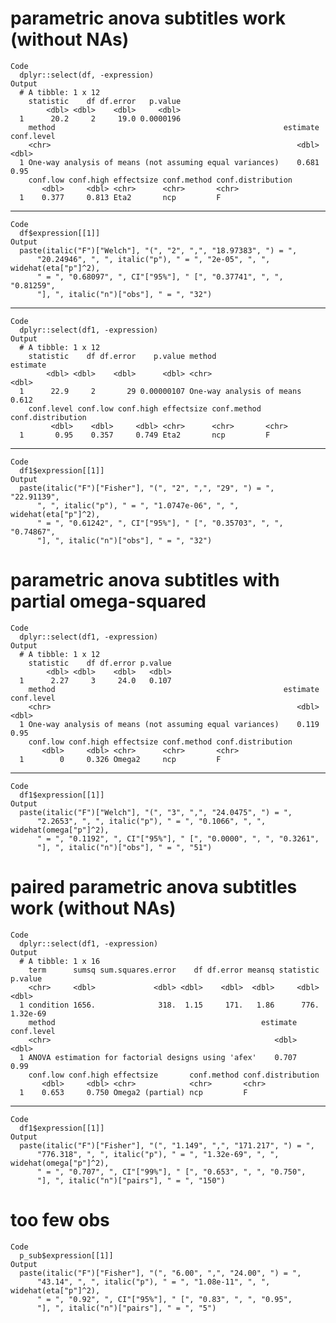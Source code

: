 # parametric anova subtitles work (without NAs)

    Code
      dplyr::select(df, -expression)
    Output
      # A tibble: 1 x 12
        statistic    df df.error   p.value
            <dbl> <dbl>    <dbl>     <dbl>
      1      20.2     2     19.0 0.0000196
        method                                                   estimate conf.level
        <chr>                                                       <dbl>      <dbl>
      1 One-way analysis of means (not assuming equal variances)    0.681       0.95
        conf.low conf.high effectsize conf.method conf.distribution
           <dbl>     <dbl> <chr>      <chr>       <chr>            
      1    0.377     0.813 Eta2       ncp         F                

---

    Code
      df$expression[[1]]
    Output
      paste(italic("F")["Welch"], "(", "2", ",", "18.97383", ") = ", 
          "20.24946", ", ", italic("p"), " = ", "2e-05", ", ", widehat(eta["p"]^2), 
          " = ", "0.68097", ", CI"["95%"], " [", "0.37741", ", ", "0.81259", 
          "], ", italic("n")["obs"], " = ", "32")

---

    Code
      dplyr::select(df1, -expression)
    Output
      # A tibble: 1 x 12
        statistic    df df.error    p.value method                    estimate
            <dbl> <dbl>    <dbl>      <dbl> <chr>                        <dbl>
      1      22.9     2       29 0.00000107 One-way analysis of means    0.612
        conf.level conf.low conf.high effectsize conf.method conf.distribution
             <dbl>    <dbl>     <dbl> <chr>      <chr>       <chr>            
      1       0.95    0.357     0.749 Eta2       ncp         F                

---

    Code
      df1$expression[[1]]
    Output
      paste(italic("F")["Fisher"], "(", "2", ",", "29", ") = ", "22.91139", 
          ", ", italic("p"), " = ", "1.0747e-06", ", ", widehat(eta["p"]^2), 
          " = ", "0.61242", ", CI"["95%"], " [", "0.35703", ", ", "0.74867", 
          "], ", italic("n")["obs"], " = ", "32")

# parametric anova subtitles with partial omega-squared

    Code
      dplyr::select(df1, -expression)
    Output
      # A tibble: 1 x 12
        statistic    df df.error p.value
            <dbl> <dbl>    <dbl>   <dbl>
      1      2.27     3     24.0   0.107
        method                                                   estimate conf.level
        <chr>                                                       <dbl>      <dbl>
      1 One-way analysis of means (not assuming equal variances)    0.119       0.95
        conf.low conf.high effectsize conf.method conf.distribution
           <dbl>     <dbl> <chr>      <chr>       <chr>            
      1        0     0.326 Omega2     ncp         F                

---

    Code
      df1$expression[[1]]
    Output
      paste(italic("F")["Welch"], "(", "3", ",", "24.0475", ") = ", 
          "2.2653", ", ", italic("p"), " = ", "0.1066", ", ", widehat(omega["p"]^2), 
          " = ", "0.1192", ", CI"["95%"], " [", "0.0000", ", ", "0.3261", 
          "], ", italic("n")["obs"], " = ", "51")

# paired parametric anova subtitles work (without NAs)

    Code
      dplyr::select(df1, -expression)
    Output
      # A tibble: 1 x 16
        term      sumsq sum.squares.error    df df.error meansq statistic  p.value
        <chr>     <dbl>             <dbl> <dbl>    <dbl>  <dbl>     <dbl>    <dbl>
      1 condition 1656.              318.  1.15     171.   1.86      776. 1.32e-69
        method                                              estimate conf.level
        <chr>                                                  <dbl>      <dbl>
      1 ANOVA estimation for factorial designs using 'afex'    0.707       0.99
        conf.low conf.high effectsize       conf.method conf.distribution
           <dbl>     <dbl> <chr>            <chr>       <chr>            
      1    0.653     0.750 Omega2 (partial) ncp         F                

---

    Code
      df1$expression[[1]]
    Output
      paste(italic("F")["Fisher"], "(", "1.149", ",", "171.217", ") = ", 
          "776.318", ", ", italic("p"), " = ", "1.32e-69", ", ", widehat(omega["p"]^2), 
          " = ", "0.707", ", CI"["99%"], " [", "0.653", ", ", "0.750", 
          "], ", italic("n")["pairs"], " = ", "150")

# too few obs

    Code
      p_sub$expression[[1]]
    Output
      paste(italic("F")["Fisher"], "(", "6.00", ",", "24.00", ") = ", 
          "43.14", ", ", italic("p"), " = ", "1.08e-11", ", ", widehat(eta["p"]^2), 
          " = ", "0.92", ", CI"["95%"], " [", "0.83", ", ", "0.95", 
          "], ", italic("n")["pairs"], " = ", "5")

